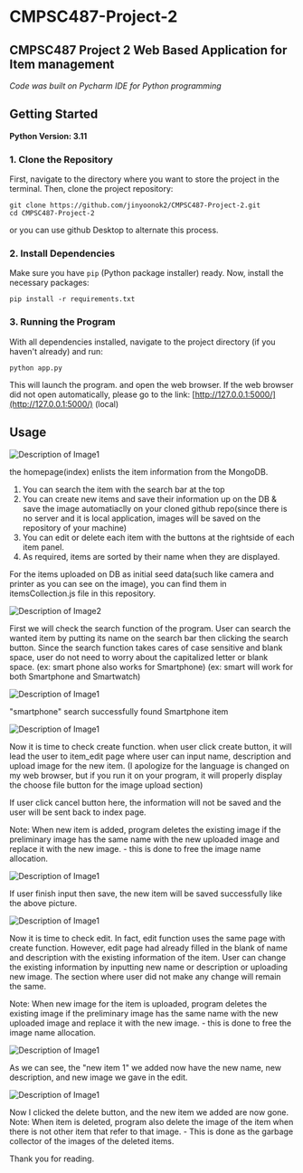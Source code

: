 # CMPSC487-Project-2
## CMPSC487 Project 2 Web Based Application for Item management

_Code was built on Pycharm IDE for Python programming_

## Getting Started

**Python Version: 3.11**

### 1. Clone the Repository
First, navigate to the directory where you want to store the project in the terminal. Then, clone the project repository:

```
git clone https://github.com/jinyoonok2/CMPSC487-Project-2.git
cd CMPSC487-Project-2
```

or you can use github Desktop to alternate this process.

### 2. Install Dependencies
Make sure you have `pip` (Python package installer) ready. Now, install the necessary packages:

```
pip install -r requirements.txt
```

### 3. Running the Program
With all dependencies installed, navigate to the project directory (if you haven't already) and run:

```
python app.py
```

This will launch the program. and open the web browser. If the web browser did not open automatically,
please go to the link: [http://127.0.0.1:5000/](http://127.0.0.1:5000/) (local)

## Usage

![Description of Image1](github_images/1.png)

the homepage(index) enlists the item information from the MongoDB.
1) You can search the item with the search bar at the top
2) You can create new items and save their information up on the DB & save the image automatiaclly on your cloned github repo(since there is no server and it is local application, images will be saved on the repository of your machine)
3) You can edit or delete each item with the buttons at the rightside of each item panel.
4) As required, items are sorted by their name when they are displayed.

For the items uploaded on DB as initial seed data(such like camera and printer as you can see on the image), you can find them in itemsCollection.js file in this repository.

![Description of Image2](github_images/2.png)

First we will check the search function of the program.
User can search the wanted item by putting its name on the search bar then clicking the search button.
Since the search function takes cares of case sensitive and blank space, user do not need to worry about the capitalized letter or blank space.
(ex: smart phone also works for Smartphone)
(ex: smart will work for both Smartphone and Smartwatch)

![Description of Image1](github_images/3.png)

"smartphone" search successfully found Smartphone item

![Description of Image1](github_images/4.png)

Now it is time to check create function.
when user click create button, it will lead the user to item_edit page where user can input name, description and upload image for the new item. (I apologize for the language is changed on my web browser, but if you run it on your program, it will properly display the choose file button for the image upload section)

If user click cancel button here, the information will not be saved and the user will be sent back to index page.

Note:
When new item is added, program deletes the existing image if the preliminary image has the same name with the new uploaded image and replace it with the new image. - this is done to free the image name allocation.

![Description of Image1](github_images/5.png)

If user finish input then save, the new item will be saved successfully like the above picture.

![Description of Image1](github_images/6.png)

Now it is time to check edit.
In fact, edit function uses the same page with create function.
However, edit page had already filled in the blank of name and description with the existing information of the item.
User can change the existing information by inputting new name or description or uploading new image.
The section where user did not make any change will remain the same.

Note:
When new image for the item is uploaded, program deletes the existing image if the preliminary image has the same name with the new uploaded image and replace it with the new image. - this is done to free the image name allocation.

![Description of Image1](github_images/7.png)

As we can see, the "new item 1" we added now have the new name, new description, and new image we gave in the edit.

![Description of Image1](github_images/8.png)

Now I clicked the delete button, and the new item we added are now gone.
Note:
When item is deleted, program also delete the image of the item when there is not other item that refer to that image. - This is done as the garbage collector of the images of the deleted items.

Thank you for reading.
